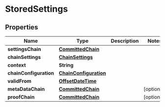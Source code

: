 
# StoredSettings

## Properties
Name | Type | Description | Notes
------------ | ------------- | ------------- | -------------
**settingsChain** | [**CommittedChain**](CommittedChain.md) |  | 
**chainSettings** | [**ChainSettings**](ChainSettings.md) |  | 
**context** | **String** |  | 
**chainConfiguration** | [**ChainConfiguration**](ChainConfiguration.md) |  | 
**validFrom** | [**OffsetDateTime**](OffsetDateTime.md) |  | 
**metaDataChain** | [**CommittedChain**](CommittedChain.md) |  |  [optional]
**proofChain** | [**CommittedChain**](CommittedChain.md) |  |  [optional]



